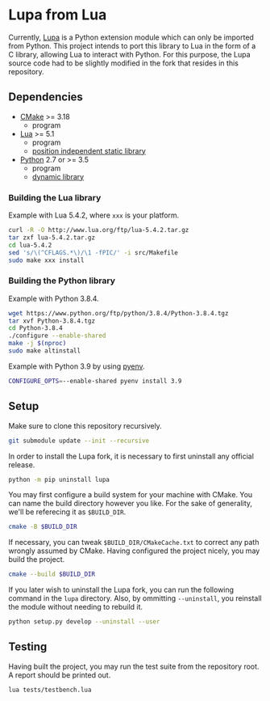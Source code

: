 # Lupa from Lua

Currently, [Lupa] is a Python extension module which can only be imported from Python. This project intends to port this library to Lua in the form of a C library, allowing Lua to interact with Python.
For this purpose, the Lupa source code had to be slightly modified in the fork that resides in this repository.

## Dependencies

* [CMake] >= 3.18
  * program
* [Lua] >= 5.1
  * program
  * [position independent static library](#building-the-lua-library)
* [Python] 2.7 or >= 3.5
  * program
  * [dynamic library](#building-the-python-library)

### Building the Lua library

Example with Lua 5.4.2, where `xxx` is your platform.

```sh
curl -R -O http://www.lua.org/ftp/lua-5.4.2.tar.gz
tar zxf lua-5.4.2.tar.gz
cd lua-5.4.2
sed 's/\(^CFLAGS.*\)/\1 -fPIC/' -i src/Makefile
sudo make xxx install
```

### Building the Python library

Example with Python 3.8.4.

```sh
wget https://www.python.org/ftp/python/3.8.4/Python-3.8.4.tgz
tar xvf Python-3.8.4.tgz
cd Python-3.8.4
./configure --enable-shared
make -j $(nproc)
sudo make altinstall
```

Example with Python 3.9 by using [pyenv].

```sh
CONFIGURE_OPTS=--enable-shared pyenv install 3.9
```

## Setup

Make sure to clone this repository recursively.

```sh
git submodule update --init --recursive
```

In order to install the Lupa fork, it is necessary to first uninstall any official release.

```sh
python -m pip uninstall lupa
```

You may first configure a build system for your machine with CMake. You can name the build directory however you like. For the sake of generality, we'll be referecing it as `$BUILD_DIR`.

```sh
cmake -B $BUILD_DIR
```

If necessary, you can tweak `$BUILD_DIR/CMakeCache.txt` to correct any path wrongly assumed by CMake. Having configured the project nicely, you may build the project.

```sh
cmake --build $BUILD_DIR
```

If you later wish to uninstall the Lupa fork, you can run the following command in the `lupa` directory.
Also, by ommitting `--uninstall`, you reinstall the module without needing to rebuild it.

```sh
python setup.py develop --uninstall --user
```

## Testing

Having built the project, you may run the test suite from the repository root. A report should be printed out.

```sh
lua tests/testbench.lua
```

[Lupa]: https://github.com/scoder/lupa
[CMake]: https://cmake.org/
[Lua]: https://www.lua.org/
[Python]: https://www.python.org/
[pyenv]: https://github.com/pyenv/pyenv
